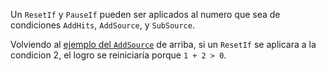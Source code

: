 Un `ResetIf` y `PauseIf` pueden ser aplicados al numero que sea de condiciones `AddHits`, `AddSource`, y `SubSource`.

Volviendo al [ejemplo del `AddSource`](/es/developer-docs/flags/addsource.html) de arriba, si un `ResetIf` se aplicara a la condicion 2, el logro se reiniciaría porque `1 + 2 > 0`.
